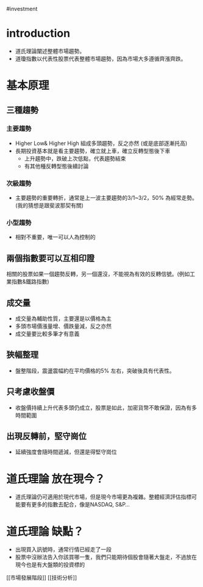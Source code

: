 #investment 

# introduction
- 道氏理論闡述整體市場趨勢。
- 道瓊指數以代表性股票代表整體市場趨勢，因為市場大多遵循齊漲齊跌。

# 基本原理
## 三種趨勢
### 主要趨勢
- Higher Low& Higher High 組成多頭趨勢，反之亦然 (或是底部逐漸托高)
- 長期投資基本就是看主要趨勢，確立就上車，確立反轉型態後下車
	- 上升趨勢中，跌破上次低點，代表趨勢結束
	- 有其他種反轉型態後續討論

### 次級趨勢
- 主要趨勢的重要轉折，通常是上一波主要趨勢的3/1~3/2，50% 為經常走勢。(我的猜想是跟斐波那契有關)

### 小型趨勢
- 相對不重要，唯一可以人為控制的

## 兩個指數要可以互相印證
相關的股票如果一個趨勢反轉，另一個還沒，不能視為有效的反轉信號。(例如工業指數&鐵路指數)

## 成交量
- 成交量為輔助性質，主要還是以價格為主
- 多頭市場價漲量增、價跌量減，反之亦然
- 成交量要比較多筆才有意義

## 狹幅整理
- 盤整階段，震盪震幅約在平均價格的5% 左右，突破後具有代表性。

## 只考慮收盤價
- 收盤價持續上升代表多頭仍成立，股票是如此，加密貨幣不敢保證，因為有多時間範圍

## 出現反轉前，堅守崗位
- 延續強度會隨時間遞減，但還是得堅守崗位

# 道氏理論 放在現今？
- 道氏理論仍可適用於現代市場，但是現今市場更為複雜。整體經濟評估指標可能要有更多的指數去配合，像是NASDAQ, S&P…

# 道氏理論 缺點？
- 出現買入訊號時，通常行情已經走了一段
- 股票中沒辦法告入你該買哪一隻，我們只能期待個股會隨著大盤走，不過放在現今也是有大盤類的投資標的

[[市場發展階段]]
[[技術分析]]